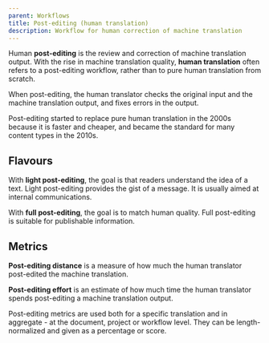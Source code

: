 ```yaml
---
parent: Workflows
title: Post-editing (human translation)
description: Workflow for human correction of machine translation
---
```


Human **post-editing** is the review and correction of machine translation output. With the rise in machine translation quality, **human translation** often refers to a post-editing workflow, rather than to pure human translation from scratch.

When post-editing, the human translator checks the original input and the machine translation output, and fixes errors in the output.

Post-editing started to replace pure human translation in the 2000s because it is faster and cheaper, and became the standard for many content types in the 2010s.

## Flavours

With **light post-editing**, the goal is that readers understand the idea of a text. Light post-editing provides the gist of a message. It is usually aimed at internal communications.

With **full post-editing**, the goal is to match human quality. Full post-editing is suitable for publishable information.

## Metrics

**Post-editing distance** is a measure of how much the human translator post-edited the machine translation.

**Post-editing effort** is an estimate of how much time the human translator spends post-editing a machine translation output.

Post-editing metrics are used both for a specific translation and in aggregate - at the document, project or workflow level. They can be length-normalized and given as a percentage or score.
